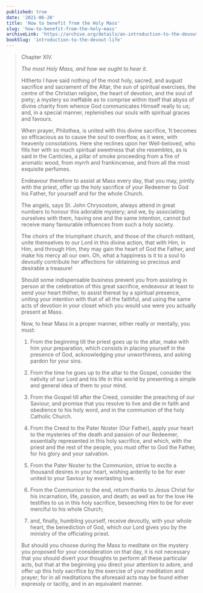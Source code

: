 ```yaml
---
published: true
date: '2021-06-20'
title: 'How to benefit from the Holy Mass'
slug: 'how-to-benefit-from-the-holy-mass'
archiveLink: 'https://archive.org/details/an-introduction-to-the-devout-life/page/72?view=theater'
bookSlug: 'introduction-to-the-devout-life'
---
```


> Chapter XIV.
>
> *The most Holy Mass, and how we ought to hear it.*
>
> Hitherto I have said nothing of the most holy, sacred, and august sacrifice and sacrament of the Altar, the sun of spiritual exercises, the centre of the Christian religion, the heart of devotion, and the soul of piety; a mystery so ineffable as to comprise within itself that abyss of divine charity from whence God communicates Himself really to us; and, in a special manner, replenishes our souls with spiritual graces and favours.
>
> When prayer, Philothea, is united with this divine sacrifice, 1t becomes so efficacious as to cause the soul to overflow, as it were, with heavenly consolations. Here she reclines upon her Well-beloved, who fills her with so much spiritual sweetness that she resembles, as is said in the Canticles, a pillar of smoke proceeding from a fire of aromatic wood, from myrrh and frankincense, and from all the most exquisite perfumes.
>
> Endeavour therefore to assist at Mass every day, that you may, jointly with the priest, offer up the holy sacrifice of your Redeemer to God his Father, for yourself and for the whole Church.
>
> The angels, says St. John Chrysostom, always attend in great numbers to honour this adorable mystery; and we, by associating ourselves with them, having one and the same intention, cannot but receive many favourable influences from such a holy society.
>
> The choirs of the triumphant church, and those of the church militant, unite themselves to our Lord in this divine action, that with Him, in Him, and through Him, they may gain the heart of God the Father, and make his mercy all our own. Oh, what a happiness is it to a soul to devoutly contribute her affections for obtaining so precious and desirable a treasure!
>
> Should some indispensable business prevent you from assisting in person at the celebration of this great sacrifice, endeavour at least to send your heart thither, to assist thereat by a spiritual presence, uniting your intention with that of all the faithful, and using the same acts of devotion in your closet which you would use were you actually present at Mass.
>
> Now, to hear Mass in a proper manner, either really or mentally, you must:
>
> 1. From the beginning till the priest goes up to the altar, make with him your preparation, which consists in placing yourself in the presence of God, acknowledging your unworthiness, and asking pardon for your sins.
>
> 2. From the time he goes up to the altar to the Gospel, consider the nativity of our Lord and his life in this world by presenting a simple and general idea of them to your mind.
>
> 3. From the Gospel till after the Creed, consider the preaching of our Saviour, and promise that you resolve to live and die in faith and obedience to his holy word, and in the communion of the holy Catholic Church.
>
> 4. From the Creed to the Pater Noster (Our Father), apply your heart to the mysteries of the death and passion of our Redeemer, essentially represented in this holy sacrifice, and which, with the priest and the rest of the people, you must offer to God the Father, for his glory and your salvation.
>
> 5. From the Pater Noster to the Communion, strive to excite a thousand desires in your heart, wishing ardently to be for ever united to your Saviour by everlasting love.
>
> 6. From the Communion to the end, return thanks to Jesus Christ for his incarnation, life, passion, and death; as well as for the love He testifies to us in this holy sacrifice, beseeching Him to be for ever merciful to his whole Church;
>
> 7. and, finally, humbling yourself, receive devoutly, with your whole heart, the benediction of God, which our Lord gives you by the ministry of the officiating priest.
>
> But should you choose during the Mass to meditate on the mystery you proposed for your consideration on that day, it is not necessary that you should divert your thoughts to perform all these particular acts, but that at the beginning you direct your attention to adore, and offer up this holy sacrifice by the exercise of your meditation and prayer; for in all meditations the aforesaid acts may be found either expressly or tacitly, and in an equivalent manner.